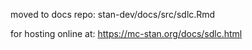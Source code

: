 moved to docs repo: stan-dev/docs/src/sdlc.Rmd

for hosting online at:  https://mc-stan.org/docs/sdlc.html